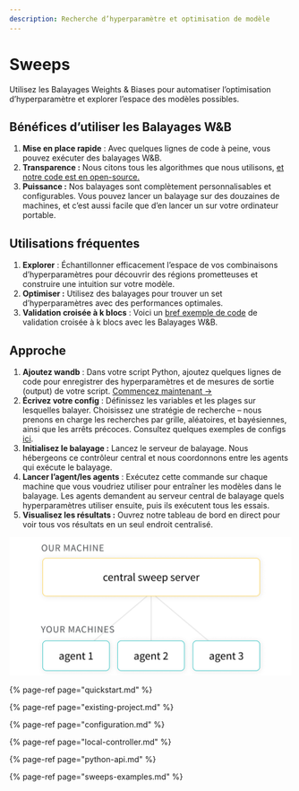 ```yaml
---
description: Recherche d’hyperparamètre et optimisation de modèle
---
```


# Sweeps

Utilisez les Balayages Weights & Biases pour automatiser l’optimisation d’hyperparamètre et explorer l’espace des modèles possibles.

## Bénéfices d’utiliser les Balayages W&B

1. **Mise en place rapide** : Avec quelques lignes de code à peine, vous pouvez exécuter des balayages W&B.
2. **Transparence :** Nous citons tous les algorithmes que nous utilisons, [et notre code est en open-source.](https://github.com/wandb/client/tree/master/wandb/sweeps)
3. **Puissance :** Nos balayages sont complètement personnalisables et configurables. Vous pouvez lancer un balayage sur des douzaines de machines, et c’est aussi facile que d’en lancer un sur votre ordinateur portable.

## Utilisations fréquentes

1. **Explorer** : Échantillonner efficacement l’espace de vos combinaisons d’hyperparamètres pour découvrir des régions prometteuses et construire une intuition sur votre modèle.
2. **Optimiser :** Utilisez des balayages pour trouver un set d’hyperparamètres avec des performances optimales.
3.  **Validation croisée à k blocs** : Voici un [bref exemple de code](https://github.com/wandb/examples/tree/master/examples/wandb-sweeps/sweeps-cross-validation) de validation croisée à k blocs avec les Balayages W&B. 

## Approche

1. **Ajoutez wandb** : Dans votre script Python, ajoutez quelques lignes de code pour enregistrer des hyperparamètres et de mesures de sortie \(output\) de votre script. [Commencez maintenant →](https://docs.wandb.ai/sweeps/quickstart)
2.  **Écrivez votre config** : Définissez les variables et les plages sur lesquelles balayer. Choisissez une stratégie de recherche – nous prenons en charge les recherches par grille, aléatoires, et bayésiennes, ainsi que les arrêts précoces. Consultez quelques exemples de configs [ici](https://github.com/wandb/examples/tree/master/examples/keras/keras-cnn-fashion).
3. **Initialisez le balayage :** Lancez le serveur de balayage. Nous hébergeons ce contrôleur central et nous coordonnons entre les agents qui exécute le balayage.
4.  **Lancer l’agent/les agents** : Exécutez cette commande sur chaque machine que vous voudriez utiliser pour entraîner les modèles dans le balayage. Les agents demandent au serveur central de balayage quels hyperparamètres utiliser ensuite, puis ils exécutent tous les essais.
5. **Visualisez les résultats :** Ouvrez notre tableau de bord en direct pour voir tous vos résultats en un seul endroit centralisé.

![](../.gitbook/assets/central-sweep-server-3%20%282%29%20%282%29%20%283%29%20%282%29.png)

{% page-ref page="quickstart.md" %}

{% page-ref page="existing-project.md" %}

{% page-ref page="configuration.md" %}

{% page-ref page="local-controller.md" %}

{% page-ref page="python-api.md" %}

{% page-ref page="sweeps-examples.md" %}

